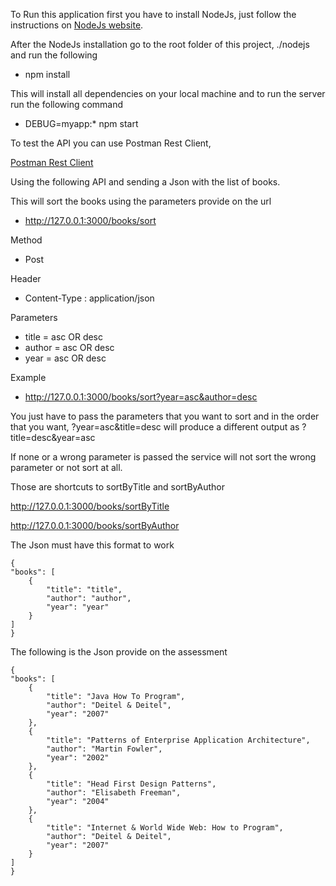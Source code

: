 To Run this application first you have to install NodeJs, just follow the instructions on [NodeJs website](https://nodejs.org/en/).

After the NodeJs installation go to the root folder of this project, ./nodejs and run the following

* npm install

This will install all dependencies on your local machine and to run the server run the following command

* DEBUG=myapp:* npm start

To test the API you can use Postman Rest Client,

[Postman Rest Client](https://chrome.google.com/webstore/detail/postman-rest-client/fdmmgilgnpjigdojojpjoooidkmcomcm)

Using the following API and sending a Json with the list of books.

This will sort the books using the parameters provide on the url

* http://127.0.0.1:3000/books/sort

Method

* Post

Header

* Content-Type : application/json

Parameters

* title = asc OR desc
* author = asc OR desc
*  year = asc OR desc

Example

* http://127.0.0.1:3000/books/sort?year=asc&author=desc

You just have to pass the parameters that you want to sort and in the order that you want, ?year=asc&title=desc will
produce a different output as ?title=desc&year=asc

If none or a wrong parameter is passed the service will not sort the wrong parameter or not sort at all.

Those are shortcuts to sortByTitle and sortByAuthor

http://127.0.0.1:3000/books/sortByTitle

http://127.0.0.1:3000/books/sortByAuthor


The Json must have this format to work

```
{
"books": [
    {
        "title": "title",   
        "author": "author",
        "year": "year"
    }    
]
}
```
The following is the Json provide on the assessment

```
{
"books": [
    {
        "title": "Java How To Program",        
        "author": "Deitel & Deitel",        
        "year": "2007"        
    },    
    {    
        "title": "Patterns of Enterprise Application Architecture",
        "author": "Martin Fowler",        
        "year": "2002"       
    },    
    {    
        "title": "Head First Design Patterns",   
        "author": "Elisabeth Freeman",        
        "year": "2004"
    },
    {
        "title": "Internet & World Wide Web: How to Program",   
        "author": "Deitel & Deitel",
        "year": "2007"
    }
]
}
```

